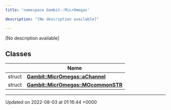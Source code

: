 ```yaml
---
title: 'namespace Gambit::MicrOmegas'

description: "[No description available]"

---
```







[No description available]

## Classes

|                | Name           |
| -------------- | -------------- |
| struct | **[Gambit::MicrOmegas::aChannel](/documentation/code/main/classes/structgambit_1_1micromegas_1_1achannel/)**  |
| struct | **[Gambit::MicrOmegas::MOcommonSTR](/documentation/code/main/classes/structgambit_1_1micromegas_1_1mocommonstr/)**  |






-------------------------------

Updated on 2022-08-03 at 01:16:44 +0000